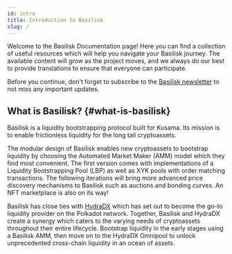 ```yaml
---
id: intro
title: Introduction to Basilisk
slug: /
---
```


Welcome to the Basilisk Documentation page! Here you can find a collection of useful resources which will help you navigate your Basilisk journey. The available content will grow as the project moves, and we always do our best to provide translations to ensure that everyone can participate.

Before you continue, don't forget to subscribe to the [Basilisk newsletter](https://basiliskfi.substack.com) to not miss any important updates.

## What is Basilisk? {#what-is-basilisk}

Basilisk is a liquidity bootstrapping protocol built for Kusama. Its mission is to enable frictionless liquidity for the long tail cryptoassets.

The modular design of Basilisk enables new cryptoassets to bootstrap liquidity by choosing the Automated Market Maker (AMM) model which they find most convenient. The first version comes with implementations of a Liquidity Bootstrapping Pool (LBP) as well as XYK pools with order matching transactions. The following iterations will bring more advanced price discovery mechanisms to Basilisk such as auctions and bonding curves. An NFT marketplace is also on its way!

Basilisk has close ties with [HydraDX](https://hydradx.io) which has set out to become the go-to liquidity provider on the Polkadot network. Together, Basilisk and HydraDX create a synergy which caters to the varying needs of cryptoassets throughout their entire lifecycle. Bootstrap liquidity in the early stages using a Basilisk AMM, then move on to the HydraDX Omnipool to unlock unprecedented cross-chain liquidity in an ocean of assets.
